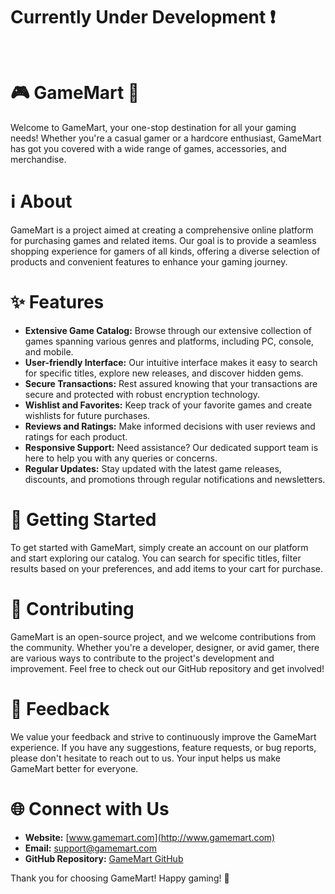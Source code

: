 # Currently Under Development ❗<br><br>

# 🎮 GameMart 🛒

Welcome to GameMart, your one-stop destination for all your gaming needs! Whether you're a casual gamer or a hardcore enthusiast, GameMart has got you covered with a wide range of games, accessories, and merchandise.

# ℹ️ About
GameMart is a project aimed at creating a comprehensive online platform for purchasing games and related items. Our goal is to provide a seamless shopping experience for gamers of all kinds, offering a diverse selection of products and convenient features to enhance your gaming journey.

# ✨ Features
- **Extensive Game Catalog:** Browse through our extensive collection of games spanning various genres and platforms, including PC, console, and mobile.
- **User-friendly Interface:** Our intuitive interface makes it easy to search for specific titles, explore new releases, and discover hidden gems.
- **Secure Transactions:** Rest assured knowing that your transactions are secure and protected with robust encryption technology.
- **Wishlist and Favorites:** Keep track of your favorite games and create wishlists for future purchases.
- **Reviews and Ratings:** Make informed decisions with user reviews and ratings for each product.
- **Responsive Support:** Need assistance? Our dedicated support team is here to help you with any queries or concerns.
- **Regular Updates:** Stay updated with the latest game releases, discounts, and promotions through regular notifications and newsletters.

# 🚀 Getting Started
To get started with GameMart, simply create an account on our platform and start exploring our catalog. You can search for specific titles, filter results based on your preferences, and add items to your cart for purchase.

# 🤝 Contributing
GameMart is an open-source project, and we welcome contributions from the community. Whether you're a developer, designer, or avid gamer, there are various ways to contribute to the project's development and improvement. Feel free to check out our GitHub repository and get involved!

# 📣 Feedback
We value your feedback and strive to continuously improve the GameMart experience. If you have any suggestions, feature requests, or bug reports, please don't hesitate to reach out to us. Your input helps us make GameMart better for everyone.

# 🌐 Connect with Us
- **Website:** [www.gamemart.com](http://www.gamemart.com)
- **Email:** [support@gamemart.com](mailto:support@gamemart.com)
- **GitHub Repository:** [GameMart GitHub](https://github.com/your-github-repo)

Thank you for choosing GameMart! Happy gaming! 🎉
